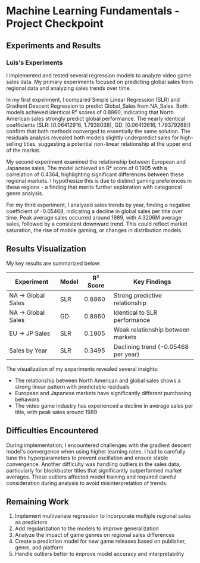# Machine Learning Fundamentals - Project Checkpoint

## Experiments and Results

### Luis's Experiments

I implemented and tested several regression models to analyze video game sales data. My primary experiments focused on predicting global sales from regional data and analyzing sales trends over time.

In my first experiment, I compared Simple Linear Regression (SLR) and Gradient Descent Regression to predict Global_Sales from NA_Sales. Both models achieved identical R² scores of 0.8860, indicating that North American sales strongly predict global performance. The nearly identical coefficients (SLR: [0.06412916, 1.7938038], GD: [0.06413616, 1.79379268]) confirm that both methods converged to essentially the same solution. The residuals analysis revealed both models slightly underpredict sales for high-selling titles, suggesting a potential non-linear relationship at the upper end of the market.

My second experiment examined the relationship between European and Japanese sales. The model achieved an R² score of 0.1905 with a correlation of 0.4364, highlighting significant differences between these regional markets. I hypothesize this is due to distinct gaming preferences in these regions - a finding that merits further exploration with categorical genre analysis.

For my third experiment, I analyzed sales trends by year, finding a negative coefficient of -0.05468, indicating a decline in global sales per title over time. Peak average sales occurred around 1989, with 4.3206M average sales, followed by a consistent downward trend. This could reflect market saturation, the rise of mobile gaming, or changes in distribution models.

## Results Visualization

My key results are summarized below:

| Experiment | Model | R² Score | Key Findings |
|------------|-------|----------|-------------|
| NA → Global Sales | SLR | 0.8860 | Strong predictive relationship |
| NA → Global Sales | GD | 0.8860 | Identical to SLR performance |
| EU → JP Sales | SLR | 0.1905 | Weak relationship between markets |
| Sales by Year | SLR | 0.3495 | Declining trend (-0.05468 per year) |

The visualization of my experiments revealed several insights:
- The relationship between North American and global sales shows a strong linear pattern with predictable residuals
- European and Japanese markets have significantly different purchasing behaviors
- The video game industry has experienced a decline in average sales per title, with peak sales around 1989

## Difficulties Encountered

During implementation, I encountered challenges with the gradient descent model's convergence when using higher learning rates. I had to carefully tune the hyperparameters to prevent oscillation and ensure stable convergence. Another difficulty was handling outliers in the sales data, particularly for blockbuster titles that significantly outperformed market averages. These outliers affected model training and required careful consideration during analysis to avoid misinterpretation of trends.

## Remaining Work

1. Implement multivariate regression to incorporate multiple regional sales as predictors
2. Add regularization to the models to improve generalization
3. Analyze the impact of game genres on regional sales differences
4. Create a prediction model for new game releases based on publisher, genre, and platform
7. Handle outliers better to improve model accuracy and interpretability
